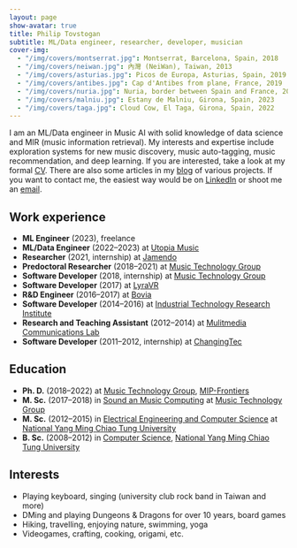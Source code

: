```yaml
---
layout: page
show-avatar: true
title: Philip Tovstogan
subtitle: ML/Data engineer, researcher, developer, musician
cover-img: 
  - "/img/covers/montserrat.jpg": Montserrat, Barcelona, Spain, 2018
  - "/img/covers/neiwan.jpg": 內灣 (NeiWan), Taiwan, 2013
  - "/img/covers/asturias.jpg": Picos de Europa, Asturias, Spain, 2019
  - "/img/covers/antibes.jpg": Cap d'Antibes from plane, France, 2019
  - "/img/covers/nuria.jpg": Nuria, border between Spain and France, 2018
  - "/img/covers/malniu.jpg": Estany de Malniu, Girona, Spain, 2023
  - "/img/covers/taga.jpg": Cloud Cow, El Taga, Girona, Spain, 2022
---
```


I am an ML/Data engineer in Music AI with solid knowledge of data science and MIR (music information retrieval). My interests and expertise include exploration systems for new music discovery, music auto-tagging, music recommendation, and deep learning. If you are interested, take a look at my formal [CV](/cv-philip-tovstogan.pdf). There are also some articles in my [blog](/blog) of various projects. If you want to contact me, the easiest way would be on [LinkedIn](https://linkedin.com/in/philtgun) or shoot me an [email](mailto:phil.tovstogan@gmail.com). 

## Work experience

<ul class="fa-ul">
  <li><span class="fa-li"><i class="fas fa-briefcase"></i></span>
    <strong>ML Engineer</strong> (2023), freelance
  </li>
  <li><span class="fa-li"><i class="fas fa-briefcase"></i></span>
    <strong>ML/Data Engineer</strong> (2022–2023) at <a href="https://utopiamusic.com/">Utopia Music</a>
  </li>
  <li><span class="fa-li"><i class="fas fa-flask"></i></span>
    <strong>Researcher</strong> (2021, internship) at <a href="https://jamendo.com">Jamendo</a>
  </li>
  <li><span class="fa-li"><i class="fas fa-flask"></i></span>
    <strong>Predoctoral Researcher</strong> (2018–2021) at <a href="https://www.upf.edu/web/mtg">Music Technology Group</a>
  </li>
  <li><span class="fa-li"><i class="fas fa-briefcase"></i></span>
    <strong>Software Developer</strong> (2018, internship) at <a href="https://www.upf.edu/web/mtg">Music Technology Group</a>
  </li>
  <li><span class="fa-li"><i class="fas fa-briefcase"></i></span>
  	<strong>Software Developer</strong> (2017) at <a href="http://lyravr.com/">LyraVR</a>
  </li>
  <li><span class="fa-li"><i class="fas fa-briefcase"></i></span>
  	<strong>R&D Engineer</strong> (2016–2017) at <a href="https://www.bovicloud.com/">Bovia</a>
  </li>
  <li><span class="fa-li"><i class="fas fa-briefcase"></i></span>
  	<strong>Software Developer</strong> (2014–2016) at <a href="https://www.itri.org.tw/english/">Industrial Technology Research Institute</a>
  </li>
  <li><span class="fa-li"><i class="fas fa-flask"></i></span>
    <strong>Research and Teaching Assistant</strong> (2012–2014) at <a href="https://www.cs.nctu.edu.tw/research/multimedia-communication">Mulitmedia Communications Lab</a>
  </li>
  <li><span class="fa-li"><i class="fas fa-briefcase"></i></span>
  	<strong>Software Developer</strong> (2011–2012, internship) at <a href="https://www.changingtec.com/EN/">ChangingTec</a>
  </li>
</ul>

## Education

<ul class="fa-ul">
  <li><span class="fa-li"><i class="fas fa-graduation-cap"></i></span>
  	<strong>Ph. D.</strong> (2018–2022) at <a href="https://www.upf.edu/web/mtg">Music Technology Group</a>, <a href="https://mip-frontiers.eu/">MIP-Frontiers</a>
  </li>
  <li><span class="fa-li"><i class="fas fa-graduation-cap"></i></span>
  	<strong>M. Sc.</strong> (2017–2018) in <a href="https://www.upf.edu/web/smc">Sound an Music Computing</a> at <a href="https://www.upf.edu/web/mtg">Music Technology Group</a>
  </li>
  <li><span class="fa-li"><i class="fas fa-graduation-cap"></i></span>
  	<strong>M. Sc.</strong> (2012–2015) in <a href="https://eecsigp.nycu.edu.tw/">Electrical Engineering and Computer Science</a> at <a href="https://www.nycu.edu.tw/en/">National Yang Ming Chiao Tung University</a>
  </li>
  <li><span class="fa-li"><i class="fas fa-graduation-cap"></i></span>
  	<strong>B. Sc.</strong> (2008–2012) in <a href="https://www.cs.nycu.edu.tw/">Computer Science</a>, <a href="https://www.nycu.edu.tw/en/">National Yang Ming Chiao Tung University</a>
  </li>
</ul>

## Interests

<ul class="fa-ul">
  <li><span class="fa-li"><i class="fas fa-music"></i></span> Playing keyboard, singing (university club rock band in Taiwan and more)</li>
  <li><span class="fa-li"><i class="fas fa-dice-d20"></i></span> DMing and playing Dungeons & Dragons for over 10 years, board games</li>
  <li><span class="fa-li"><i class="fas fa-hiking"></i></span> Hiking, travelling, enjoying nature, swimming, yoga</li>
  <li><span class="fa-li"><i class="fas fa-asterisk"></i></span> Videogames, crafting, cooking, origami, etc.</li>
</ul>
